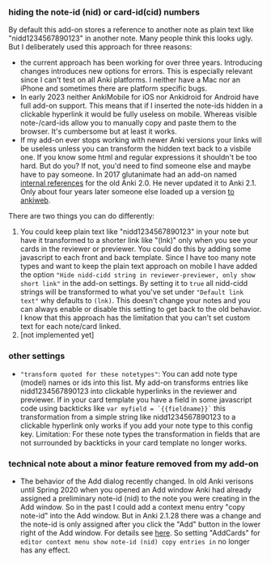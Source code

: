 ### hiding the note-id (nid) or card-id(cid) numbers
By default this add-on stores a reference to another note as plain text like "nidd1234567890123" in another note. Many people think this looks ugly. But I deliberately used this approach for three reasons:

- the current approach has been working for over three years. Introducing changes introduces new options for errors. This is especially relevant since I can't test on all Anki platforms. I neither have a Mac nor an iPhone and sometimes there are platform specific bugs.
- In early 2023 neither AnkiMobile for iOS nor Ankidroid for Android have full add-on support. This means that if I inserted the note-ids hidden in a clickable hyperlink it would be fully useless on mobile. Whereas visible note-/card-ids allow you to manually copy and paste them to the browser. It's cumbersome but at least it works. 
- If my add-on ever stops working with newer Anki versions your links will be useless unless you can transform the hidden text back to a visbile one. If you know some html and regular expressions it shouldn't be too hard. But do you? If not, you'd need to find someone else and maybe have to pay someone. In 2017 glutanimate had an add-on named [internal references](https://github.com/glutanimate/internal-references) for the old Anki 2.0. He never updated it to Anki 2.1. Only about four years later someone else loaded up a version [to ankiweb](https://ankiweb.net/shared/info/323026909).

There are two things you can do differently:

1. You could keep plain text like "nidd1234567890123" in your note but have it transformed to a shorter link like "(lnk)" only when you see your cards in the reviewer or previewer. You could do this by adding some javascript to each front and back template. Since I have too many note types and want to keep the plain text approach on mobile I have added the option `"Hide nidd-cidd string in reviewer-previewer, only show short link"` in the add-on settings. By setting it to `true` all nidd-cidd strings will be transformed to what you've set under `"Default link text"` why defaults to `(lnk)`. This doesn't change your notes and you can always enable or disable this setting to get back to the old behavior. I know that this approach has the limitation that you can't set custom text for each note/card linked.
2. [not implemented yet]
### other settings

- `"transform quoted for these notetypes"`: You can add note type (model) names or ids into this list. My add-on transforms entries like nidd1234567890123 into clickable hyperlinks in the reviewer and previewer. If in your card template you have a field in some javascript code using backticks like ``` var myfield = `{{fieldname}}` ``` this transformation from a simple string like nidd1234567890123 to a clickable hyperlink only works if you add your note type to this config key. Limitation: For these note types the transformation in fields that are not surrounded by backticks in your card template no longer works.

### technical note about a minor feature removed from my add-on

- The behavior of the Add dialog recently changed. In old Anki verisons until Spring 2020 when 
you opened an Add window Anki had already assigned a preliminary note-id (nid) to the note you 
were creating in the Add window. So in the past I could add a context menu entry "copy note-id"
into the Add window. But in Anki 2.1.28 there was a change and the note-id is only assigned 
after you click the "Add" button in the lower right of the Add window. For details see
[here](https://forums.ankiweb.net/t/assign-note-id-to-new-notes-in-addnote-window-revert-a-change-in-2-1-28/2354).
So setting "AddCards" for `editor context menu show note-id (nid) copy entries in` no longer has any
effect.


